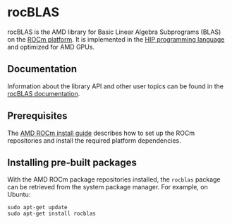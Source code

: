 # rocBLAS
rocBLAS is the AMD library for Basic Linear Algebra Subprograms (BLAS) on the [ROCm platform][1]. It is
implemented in the [HIP programming language][2] and optimized for AMD GPUs.

## Documentation
Information about the library API and other user topics can be found in the
[rocBLAS documentation][3].

## Prerequisites
The [AMD ROCm install guide][4] describes how to set up the ROCm repositories
and install the required platform dependencies.

## Installing pre-built packages
With the AMD ROCm package repositories installed, the `rocblas` package can be
retrieved from the system package manager. For example, on Ubuntu:

    sudo apt-get update
    sudo apt-get install rocblas

[1]: https://docs.amd.com
[2]: https://github.com/ROCm-Developer-Tools/HIP
[3]: https://rocblas.readthedocs.io/en/latest/
[4]: https://rocmdocs.amd.com/en/latest/Installation_Guide/Installation-Guide.html
